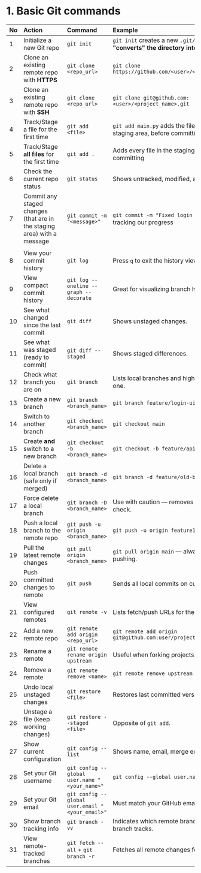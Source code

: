 # 1. Basic Git commands

| No | Action | Command | Example |
| :---- | :---- | :---- | :---- |
| 1  | Initialize a new Git repo | `git init` | `git init` creates a new `.git/` folder and **"converts" the directory into a Git repo**. |
| 2  | Clone an existing remote repo with **HTTPS** | `git clone <repo_url>` | `git clone https://github.com/<user>/<project_name>.git)` |
| 3  | Clone an existing remote repo with **SSH** | `git clone <repo_url>` | `git clone git@github.com:<user>/<project_name>.git` |
| 4  | Track/Stage a file for the first time | `git add <file>` | `git add main.py` adds the file `main.py` in the staging area, before committing |
| 5  | Track/Stage **all files** for the first time | `git add .` | Adds every file in the staging area, before committing |
| 6  | Check the current repo status | `git status` | Shows untracked, modified, and staged files. |
| 7  | Commit any staged changes (that are in the staging area) with a message | `git commit -m "<message>"` | `git commit -m "Fixed login bug"` is useful for tracking our progress |
| | | | |
| 8  | View your commit history                           | `git log`                                       | Press `q` to exit the history view. |
| 9  | View compact commit history                        | `git log --oneline --graph --decorate`          | Great for visualizing branch history. |
| 10 | See what changed since the last commit             | `git diff`                                      | Shows unstaged changes. |
| 11 | See what was staged (ready to commit)              | `git diff --staged`                             | Shows staged differences. |
| 12 | Check what branch you are on                       | `git branch`                                    | Lists local branches and highlights the current one. |
| 13 | Create a new branch                                | `git branch <branch_name>`                      | `git branch feature/login-ui` |
| 14 | Switch to another branch                           | `git checkout <branch_name>`                    | `git checkout main` |
| 15 | Create **and** switch to a new branch              | `git checkout -b <branch_name>`                 | `git checkout -b feature/api-endpoint` |
| 16 | Delete a local branch (safe only if merged)        | `git branch -d <branch_name>`                   | `git branch -d feature/old-branch` |
| 17 | Force delete a local branch                        | `git branch -D <branch_name>`                   | Use with caution — removes without merge check. |
| 18 | Push a local branch to the remote repo             | `git push -u origin <branch_name>`              | `git push -u origin feature1` |
| 19 | Pull the latest remote changes                     | `git pull origin <branch_name>`                 | `git pull origin main` — always do before pushing. |
| 20 | Push committed changes to remote                   | `git push`                                      | Sends all local commits on current branch. |
| 21 | View configured remotes                            | `git remote -v`                                 | Lists fetch/push URLs for the repo. |
| 22 | Add a new remote repo                              | `git remote add origin <repo_url>`              | `git remote add origin git@github.com:user/project.git` |
| 23 | Rename a remote                                    | `git remote rename origin upstream`             | Useful when forking projects. |
| 24 | Remove a remote                                    | `git remote remove <name>`                      | `git remote remove upstream` |
| 25 | Undo local unstaged changes                        | `git restore <file>`                            | Restores last committed version of that file. |
| 26 | Unstage a file (keep working changes)              | `git restore --staged <file>`                   | Opposite of `git add`. |
| 27 | Show current configuration                         | `git config --list`                             | Shows name, email, merge editor, etc. |
| 28 | Set your Git username                              | `git config --global user.name "<your_name>"`   | `git config --global user.name "John Doe"` |
| 29 | Set your Git email                                 | `git config --global user.email "<your_email>"` | Must match your GitHub email for proper linking. |
| 30 | Show branch tracking info                          | `git branch -vv`                                | Indicates which remote branch each local branch tracks. |
| 31 | View remote-tracked branches                       | `git fetch --all` + `git branch -r`             | Fetches all remote changes for viewing. |
